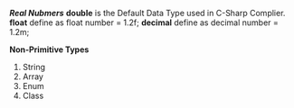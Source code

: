 ***Real Nubmers***
**double** is the Default Data Type used in C-Sharp Complier.
**float** define as float number = 1.2f;
**decimal** define as decimal number  = 1.2m;

**Non-Primitive Types**
1. String
2. Array
3. Enum
4. Class

